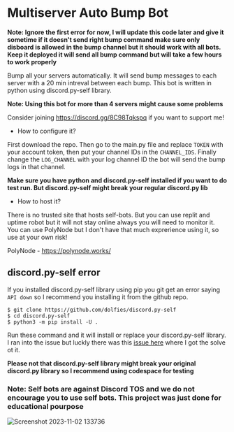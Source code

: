 # Multiserver Auto Bump Bot

**Note: Ignore the first error for now, I will update this code later and give it sometime if it doesn't send right bump command make sure only disboard is allowed in the bump channel but it should work with all bots. Keep it deployed it will send all bump command but will take a few hours to work properly**

Bump all your servers automatically. It will send bump messages to each server with a 20 min intreval between each bump.
This bot is written in python using discord.py-self library.

**Note: Using this bot for more than 4 servers might cause some problems**

Consider joining https://discord.gg/8C98Tqkspq if you want to support me!

- How to configure it?

First download the repo. Then go to the main.py file and replace `TOKEN` with your account token, then put your channel IDs in the `CHANNEL_IDS`. Finally change the `LOG_CHANNEL` with your log channel ID the bot will send the bump logs in that channel.

**Make sure you have python and discord.py-self installed if you want to do test run. But discord.py-self might break your regular discord.py lib**

- How to host it?

There is no trusted site that hosts self-bots. But you can use replit and uptime robot but it will not stay online always you will need to monitor it. You can use PolyNode but I don't have that much exprerience using it, so use at your own risk!

PolyNode - https://polynode.works/

## discord.py-self error
If you installed discord.py-self library using pip you git get an error saying `API down` so I recommend you installing it from the github repo.

```
$ git clone https://github.com/dolfies/discord.py-self
$ cd discord.py-self
$ python3 -m pip install -U .
```

Run these command and it will install or replace your discord.py-self library. I ran into the issue but luckly there was this [issue here](https://github.com/dolfies/discord.py-self/issues/597) where I got the solve ot it.

**Please not that discord.py-self library might break your original discord.py library so I recommend using codespace for testing**

### Note: Self bots are against Discord TOS and we do not encourage you to use self bots. This project was just done for educational pourpose

![Screenshot 2023-11-02 133736](https://github.com/kiyoopon/multiserver-bumper/assets/87245088/eb842b7b-205e-474a-a004-a26fb2972395)
